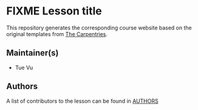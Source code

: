# FIXME Lesson title

This repository generates the corresponding course website based on the original templates
from [The Carpentries](https://carpentries.org/).

## Maintainer(s)

* Tue Vu

## Authors

A list of contributors to the lesson can be found in [AUTHORS](AUTHORS)

